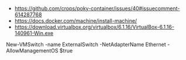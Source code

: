 - https://github.com/crops/poky-container/issues/40#issuecomment-614287768
- https://docs.docker.com/machine/install-machine/
- https://download.virtualbox.org/virtualbox/6.1.16/VirtualBox-6.1.16-140961-Win.exe

New-VMSwitch -name ExternalSwitch  -NetAdapterName Ethernet -AllowManagementOS $true
